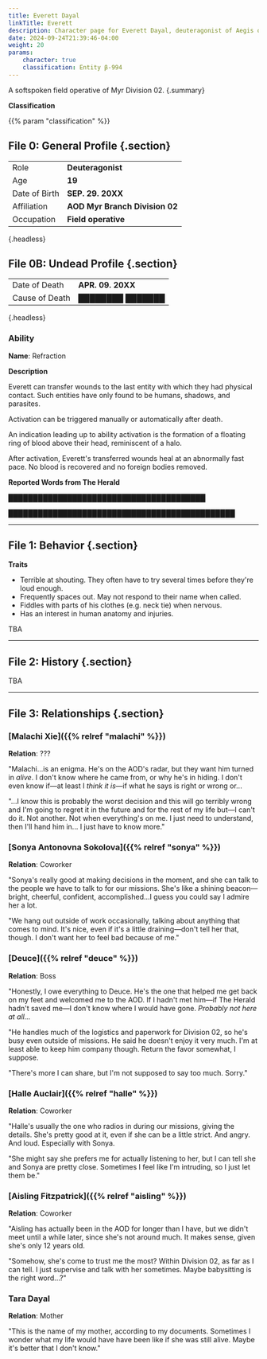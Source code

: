 ```yaml
---
title: Everett Dayal
linkTitle: Everett
description: Character page for Everett Dayal, deuteragonist of Aegis of Death.
date: 2024-09-24T21:39:46-04:00
weight: 20
params:
    character: true
    classification: Entity β-994
---
```


A softspoken field operative of Myr Division 02.
{.summary}

<!--more-->

**Classification**

{{% param "classification" %}}

## File 0: General Profile {.section}

|               |                                |
| ------------- | ------------------------------ |
| Role          | **Deuteragonist**              |
| Age           | **19**                         |
| Date of Birth | **SEP. 29. 20XX**              |
| Affiliation   | **AOD Myr Branch Division 02** |
| Occupation    | **Field operative**            |
{.headless}

## File 0B: Undead Profile {.section}

|                |                                |
| -------------- | ------------------------------ |
| Date of Death  | **APR. 09. 20XX**              |
| Cause of Death | **████████ ███████**             |
{.headless}

### Ability

**Name**: Refraction

**Description**

Everett can transfer wounds to the last entity with which they had physical contact.
Such entities have only found to be humans, shadows, and parasites.

Activation can be triggered manually or automatically after death.

An indication leading up to ability activation is the formation of a floating
ring of blood above their head, reminiscent of a halo.

After activation, Everett's transferred wounds heal at an abnormally fast pace.
No blood is recovered and no foreign bodies removed.

**Reported Words from The Herald**

████████████████████████████████████████

██████████████████████████████████████████████

***

## File 1: Behavior {.section}

**Traits**

- Terrible at shouting. They often have to try several times before they're loud enough.
- Frequently spaces out. May not respond to their name when called.
- Fiddles with parts of his clothes (e.g. neck tie) when nervous.
- Has an interest in human anatomy and injuries.

TBA

***

## File 2: History {.section}

TBA

***

## File 3: Relationships {.section}

### [Malachi Xie]({{% relref "malachi" %}})

**Relation**: ???

"Malachi...is an enigma. He's on the AOD's radar, but they want him turned in *alive*.
I don't know where he came from, or why he's in hiding. I don't even know if—at least
I *think it is*—if what he says is right or wrong or...

"...I know this is probably the worst decision and this will go terribly wrong and I'm going
to regret it in the future and for the rest of my life but—I can't do it. Not another. Not
when everything's on me. I just need to understand, then I'll hand him in... I just have to
know more."

### [Sonya Antonovna Sokolova]({{% relref "sonya" %}})

**Relation**: Coworker

"Sonya's really good at making decisions in the moment, and she can talk to the people we
have to talk to for our missions. She's like a shining beacon—bright, cheerful, confident,
accomplished...I guess you could say I admire her a lot.

"We hang out outside of work occasionally, talking about anything that comes to mind. It's
nice, even if it's a little draining—don't tell her that, though. I don't want her
to feel bad because of me."

### [Deuce]({{% relref "deuce" %}})

**Relation**: Boss

"Honestly, I owe everything to Deuce. He's the one that helped me get back on my feet and
welcomed me to the AOD. If I hadn't met him—if The Herald hadn't saved me—I don't know where
I would have gone. <span class="small"><em>Probably not here at all...</em></span>

"He handles much of the logistics and paperwork for Division 02, so he's busy even
outside of missions. He said he doesn't enjoy it very much. I'm at least able to keep him
company though. Return the favor somewhat, I suppose.

"There's more I can share, but I'm not supposed to say too much. Sorry."

### [Halle Auclair]({{% relref "halle" %}})

**Relation**: Coworker

"Halle's usually the one who radios in during our missions, giving the details. She's
pretty good at it, even if she can be a little strict. And angry. And loud. Especially with Sonya.

"She might say she prefers me for actually listening to her, but I can tell she and Sonya
are pretty close. Sometimes I feel like I'm intruding, so I just let them be."

### [Aisling Fitzpatrick]({{% relref "aisling" %}})

**Relation**: Coworker

"Aisling has actually been in the AOD for longer than I have, but we didn't meet
until a while later, since she's not around much. It makes sense, given she's only 12
years old.

"Somehow, she's come to trust me the most? Within Division 02, as far as I can tell.
I just supervise and talk with her sometimes. Maybe babysitting is the right word...?"

### Tara Dayal

**Relation**: Mother

"This is the name of my mother, according to my documents. Sometimes I wonder
what my life would have have been like if she was still alive. Maybe it's better that
I don't know."
